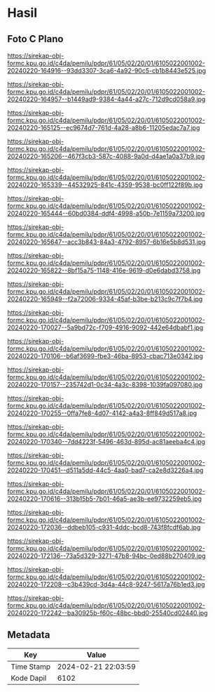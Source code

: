 # Hasil

## Foto C Plano

https://sirekap-obj-formc.kpu.go.id/c4da/pemilu/pdpr/61/05/02/20/01/6105022001002-20240220-164916--93dd3307-3ca6-4a92-90c5-cb1b8443e525.jpg

https://sirekap-obj-formc.kpu.go.id/c4da/pemilu/pdpr/61/05/02/20/01/6105022001002-20240220-164957--b1449ad9-9384-4a44-a27c-712d9cd058a9.jpg

https://sirekap-obj-formc.kpu.go.id/c4da/pemilu/pdpr/61/05/02/20/01/6105022001002-20240220-165125--ec9674d7-761d-4a28-a8b6-11205edac7a7.jpg

https://sirekap-obj-formc.kpu.go.id/c4da/pemilu/pdpr/61/05/02/20/01/6105022001002-20240220-165206--467f3cb3-587c-4088-9a0d-d4ae1a0a37b9.jpg

https://sirekap-obj-formc.kpu.go.id/c4da/pemilu/pdpr/61/05/02/20/01/6105022001002-20240220-165339--44532925-841c-4359-9538-bc0ff122f89b.jpg

https://sirekap-obj-formc.kpu.go.id/c4da/pemilu/pdpr/61/05/02/20/01/6105022001002-20240220-165444--60bd0384-ddf4-4998-a50b-7e1159a73200.jpg

https://sirekap-obj-formc.kpu.go.id/c4da/pemilu/pdpr/61/05/02/20/01/6105022001002-20240220-165647--acc3b843-84a3-4792-8957-6b16e5b8d531.jpg

https://sirekap-obj-formc.kpu.go.id/c4da/pemilu/pdpr/61/05/02/20/01/6105022001002-20240220-165822--8bf15a75-1148-416e-9619-d0e6dabd3758.jpg

https://sirekap-obj-formc.kpu.go.id/c4da/pemilu/pdpr/61/05/02/20/01/6105022001002-20240220-165949--f2a72006-9334-45af-b3be-b213c9c7f7b4.jpg

https://sirekap-obj-formc.kpu.go.id/c4da/pemilu/pdpr/61/05/02/20/01/6105022001002-20240220-170027--5a9bd72c-f709-4916-9092-442e64dbabf1.jpg

https://sirekap-obj-formc.kpu.go.id/c4da/pemilu/pdpr/61/05/02/20/01/6105022001002-20240220-170106--b6af3699-fbe3-46ba-8953-cbac713e0342.jpg

https://sirekap-obj-formc.kpu.go.id/c4da/pemilu/pdpr/61/05/02/20/01/6105022001002-20240220-170157--235742d1-0c34-4a3c-8398-1039fa097080.jpg

https://sirekap-obj-formc.kpu.go.id/c4da/pemilu/pdpr/61/05/02/20/01/6105022001002-20240220-170255--0ffa7fe8-4d07-4142-a4a3-8ff849d517a8.jpg

https://sirekap-obj-formc.kpu.go.id/c4da/pemilu/pdpr/61/05/02/20/01/6105022001002-20240220-170340--7dd4223f-5496-463d-895d-ac81aeeba4c4.jpg

https://sirekap-obj-formc.kpu.go.id/c4da/pemilu/pdpr/61/05/02/20/01/6105022001002-20240220-170451--d511a5dd-44c5-4aa0-bad7-ca2e8d3226a4.jpg

https://sirekap-obj-formc.kpu.go.id/c4da/pemilu/pdpr/61/05/02/20/01/6105022001002-20240220-170616--313b15b5-7b01-46a5-ae3b-ee9732259eb5.jpg

https://sirekap-obj-formc.kpu.go.id/c4da/pemilu/pdpr/61/05/02/20/01/6105022001002-20240220-172036--ddbeb105-c931-4ddc-bcd8-743f8fcdf6ab.jpg

https://sirekap-obj-formc.kpu.go.id/c4da/pemilu/pdpr/61/05/02/20/01/6105022001002-20240220-172136--73a5d329-3271-47b8-94bc-0ed88b270409.jpg

https://sirekap-obj-formc.kpu.go.id/c4da/pemilu/pdpr/61/05/02/20/01/6105022001002-20240220-172208--c3b439cd-3d4a-44c8-9247-5617a76b1ed3.jpg

https://sirekap-obj-formc.kpu.go.id/c4da/pemilu/pdpr/61/05/02/20/01/6105022001002-20240220-172242--ba30925b-f60c-48bc-bbd0-25540cd02440.jpg


## Metadata

| Key        | Value               |
| ---------- | ------------------- |
| Time Stamp | 2024-02-21 22:03:59 |
| Kode Dapil | 6102                |



